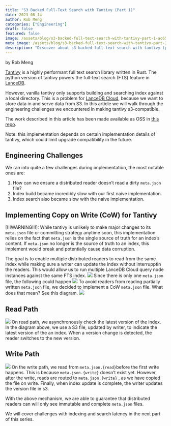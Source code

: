 ```yaml
---
title: "S3 Backed Full-Text Search with Tantivy (Part 1)"
date: 2023-08-14
author: Rob Meng
categories: ["Engineering"]
draft: false
featured: false
image: /assets/blog/s3-backed-full-text-search-with-tantivy-part-1-ac653017068b/preview-image.png
meta_image: /assets/blog/s3-backed-full-text-search-with-tantivy-part-1-ac653017068b/preview-image.png
description: "Discover about s3 backed full-text search with tantivy (part 1). Get practical steps, examples, and best practices you can use now."
---
```


by Rob Meng

[Tantivy](https://github.com/quickwit-oss/tantivy) is a highly performant full text search library written in Rust. The python version of tantivy powers the full-text search (FTS) feature in [LanceDB](https://github.com/lancedb/lancedb).

However, vanilla tantivy only supports building and searching index against a local directory. This is a problem for [LanceDB Cloud](https://noteforms.com/forms/lancedb-mailing-list-cloud-kty1o5?notionforms=1&amp;utm_source=notionforms), because we want to store data in and serve data from S3. In this article we will walk through the engineering challenges we encountered in making tantivy s3-compatible.

The work described in this article has been made available as OSS in [this repo](https://github.com/lancedb/tantivy-object-store).

Note: this implementation depends on certain implementation details of tantivy, which could limit upgrade compatibility in the future.

## Engineering Challenges

We ran into quite a few challenges during implementation, the most notable ones are:

1. How can we ensure a distributed reader doesn’t read a dirty `meta.json` file?
2. Index build became incredibly slow with our first naive implementation.
3. Index search also became slow with the naive implementation.

## Implementing Copy on Write (CoW) for Tantivy

[!!!WARNING!!!]: While tantivy is unlikely to make major changes to its `meta.json` file or committing strategy anytime soon, this implementation relies on the fact that `meta.json` is the single source of truth for an index’s content. If `meta.json` no longer is the source of truth to an index, this implement would break and potentially cause data corruption.

The goal is to enable multiple distributed readers to read from the same index while making sure a writer can update the index without interrupptin the readers. This would allow us to run multiple LanceDB Cloud query node instances against the same FTS index.
![](https://miro.medium.com/v2/resize:fit:770/1*cj41cmBTBz0QaT9h3e6loQ.png)
Since there is only one `meta.json` file, the following could happen
![](https://miro.medium.com/v2/resize:fit:770/1*w45DjlH0YzqnrITLLueRyg.png)
To avoid readers from reading partially written `meta.json` file, we decided to implement a CoW `meta.json` file. What does that mean? See this diagram.
![](https://miro.medium.com/v2/resize:fit:770/1*ReeLhxHyF4zWF1phSvl4xQ.png)
## Read Path

![](https://miro.medium.com/v2/resize:fit:770/1*RuOecvFfhr7dvSh7vD9gAg.png)
On read path, we asynchronously check the latest version of the index. In the diagram above, we use a S3 file, updated by writer, to indicate the latest version of the an index. When a version change is detected, the reader switches to the new version.

## Write Path

![](https://miro.medium.com/v2/resize:fit:770/1*gw3qLodnW_VwK8wrvAc-1A.png)
On the write path, we read from `meta.json.{read}`before the first write happens. This is because `meta.json.{write}` doesn’t exist yet. However, after the write, reads are routed to `meta.json.{write}` , as we have copied the file on write. Finally, when index update is complete, the writer updates the version file in s3.

With the above mechanism, we are able to guarantee that distributed readers can will only see immutable and complete `meta.json` files.

We will cover challenges with indexing and search latency in the next part of this series.
